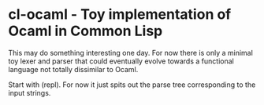 # cl-ocaml - Toy implementation of Ocaml in Common Lisp

This may do something interesting one day. For now there is only a
minimal toy lexer and parser that could eventually evolve towards a
functional language not totally dissimilar to Ocaml.

Start with (repl). For now it just spits out the parse tree
corresponding to the input strings.